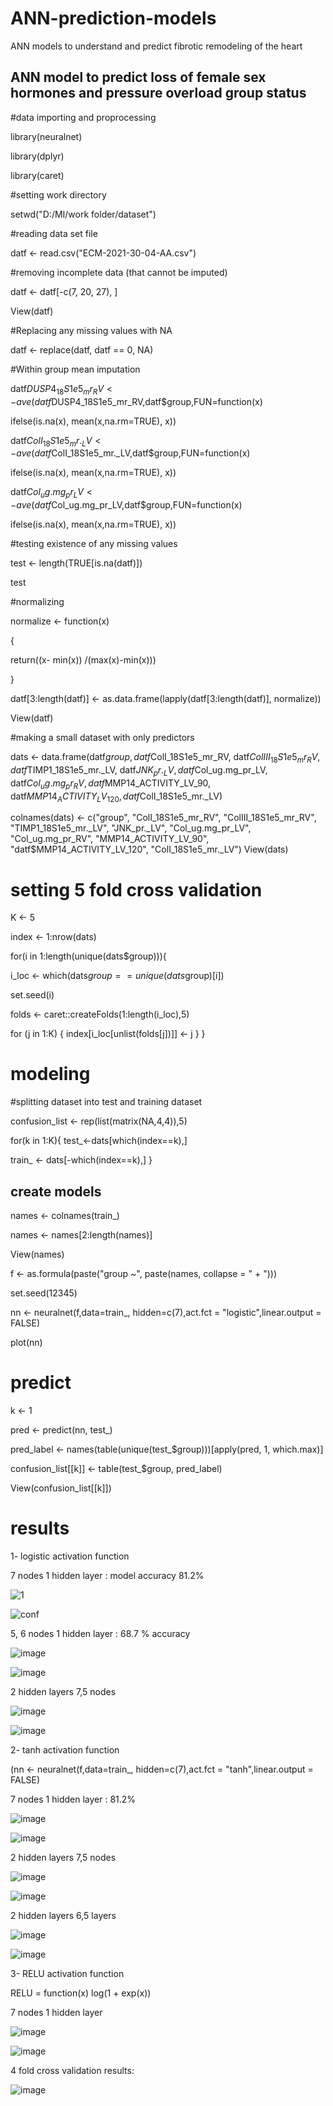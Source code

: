 # ANN-prediction-models
ANN models to understand and predict fibrotic remodeling of the heart

## ANN model to predict loss of female sex hormones and pressure overload group status

#data importing and proprocessing 

library(neuralnet)

library(dplyr)

library(caret)

#setting work directory

setwd("D:/MI/work folder/dataset")

#reading data set file 

datf <- read.csv("ECM-2021-30-04-AA.csv")

#removing incomplete data (that cannot be imputed)

datf <- datf[-c(7, 20, 27), ]

View(datf)

#Replacing any missing values with NA 

datf <- replace(datf, datf == 0, NA)

#Within group mean imputation 

datf$DUSP4_18S1e5_mr_RV<-ave(datf$DUSP4_18S1e5_mr_RV,datf$group,FUN=function(x) 

  ifelse(is.na(x), mean(x,na.rm=TRUE), x))

datf$ColI_18S1e5_mr._LV<-ave(datf$ColI_18S1e5_mr._LV,datf$group,FUN=function(x) 

  ifelse(is.na(x), mean(x,na.rm=TRUE), x))

datf$Col_ug.mg_pr_LV <-ave(datf$Col_ug.mg_pr_LV,datf$group,FUN=function(x) 

  ifelse(is.na(x), mean(x,na.rm=TRUE), x))

#testing existence of any missing values 

test <- length(TRUE[is.na(datf)])

test

#normalizing

normalize <- function(x)

{

  return((x- min(x)) /(max(x)-min(x)))
  
}

datf[3:length(datf)] <- as.data.frame(lapply(datf[3:length(datf)], normalize))

View(datf)

#making a small dataset with only predictors 

dats <- data.frame(datf$group, datf$ColI_18S1e5_mr_RV, datf$ColIII_18S1e5_mr_RV,
                   datf$TIMP1_18S1e5_mr._LV, datf$JNK_pr._LV, datf$Col_ug.mg_pr_LV,
                   datf$Col_ug.mg_pr_RV, datf$MMP14_ACTIVITY_LV_90, datf$MMP14_ACTIVITY_LV_120, datf$ColI_18S1e5_mr._LV)
                   
colnames(dats) <- c("group", "ColI_18S1e5_mr_RV", "ColIII_18S1e5_mr_RV",
                    "TIMP1_18S1e5_mr._LV", "JNK_pr._LV", "Col_ug.mg_pr_LV", "Col_ug.mg_pr_RV",
                    "MMP14_ACTIVITY_LV_90", "datf$MMP14_ACTIVITY_LV_120", "ColI_18S1e5_mr._LV")
View(dats)

# setting 5 fold cross validation 

K <- 5

index <- 1:nrow(dats)

for(i in 1:length(unique(dats$group))){

  i_loc <- which(dats$group==unique(dats$group)[i])
  
  set.seed(i)
  
  folds <- caret::createFolds(1:length(i_loc),5)
  
  for (j in 1:K) {
    index[i_loc[unlist(folds[j])]] <- j
  }
}

# modeling
#splitting dataset into test and training dataset 

confusion_list <- rep(list(matrix(NA,4,4)),5)

for(k in 1:K){
  test_<-dats[which(index==k),]
  
  train_ <- dats[-which(index==k),]
}
  
## create models
names <- colnames(train_)

names <- names[2:length(names)]

View(names)

  f <- as.formula(paste("group ~", paste(names, collapse = " + ")))
  
  set.seed(12345)
  
  nn <- neuralnet(f,data=train_, hidden=c(7),act.fct = "logistic",linear.output = FALSE)
 
  plot(nn)  
  
# predict
  k <- 1
  
  pred <- predict(nn, test_)
  
  pred_label <- names(table(unique(test_$group)))[apply(pred, 1, which.max)]
  
  confusion_list[[k]] <- table(test_$group, pred_label)
  
  View(confusion_list[[k]])
  
  # results 
  
  1- logistic activation function 
  
  7 nodes 1 hidden layer : model accuracy  81.2% 
  
![1](https://user-images.githubusercontent.com/84159789/118224699-4fd67880-b449-11eb-985c-094264fdaf6f.png)

![conf](https://user-images.githubusercontent.com/84159789/118224398-b018ea80-b448-11eb-9265-035349433f32.PNG) 

5, 6 nodes 1 hidden layer : 68.7 % accuracy 

![image](https://user-images.githubusercontent.com/84159789/118233464-8adfa880-b457-11eb-8f56-24df292e12e4.png)

![image](https://user-images.githubusercontent.com/84159789/118233416-7c918c80-b457-11eb-92de-23a60a003cb3.png)


2 hidden layers 7,5 nodes 

![image](https://user-images.githubusercontent.com/84159789/118228575-0a697980-b450-11eb-8dca-ade4afc05869.png)

![image](https://user-images.githubusercontent.com/84159789/118228617-1c4b1c80-b450-11eb-8583-2d42e1504586.png)


2- tanh activation function 

(nn <- neuralnet(f,data=train_, hidden=c(7),act.fct = "tanh",linear.output = FALSE)
 

7 nodes 1 hidden layer : 81.2% 

![image](https://user-images.githubusercontent.com/84159789/118230240-f410ed00-b452-11eb-9f74-8edfbd124324.png)

![image](https://user-images.githubusercontent.com/84159789/118230272-012ddc00-b453-11eb-8148-266958c784e6.png)

2 hidden layers 7,5 nodes 

![image](https://user-images.githubusercontent.com/84159789/118231097-3a1a8080-b454-11eb-9c62-94db3a492bd9.png)

![image](https://user-images.githubusercontent.com/84159789/118231123-443c7f00-b454-11eb-8544-ca4c4aa4073f.png)

2 hidden layers 6,5 layers 

![image](https://user-images.githubusercontent.com/84159789/118231379-a85f4300-b454-11eb-8083-41e355d5ebf1.png)

![image](https://user-images.githubusercontent.com/84159789/118231400-b3b26e80-b454-11eb-8084-7db3f23150b0.png)


3- RELU activation function 

RELU = function(x)  log(1 + exp(x)) 

7 nodes 1 hidden layer 

![image](https://user-images.githubusercontent.com/84159789/118232968-ea898400-b456-11eb-8163-8ff07982d5fe.png)

![image](https://user-images.githubusercontent.com/84159789/118233003-fb39fa00-b456-11eb-96f3-ef8332590238.png)

4 fold cross validation results: 

![image](https://user-images.githubusercontent.com/84159789/119776553-b5375a00-be8a-11eb-82f8-3e1048d4cb39.png)





